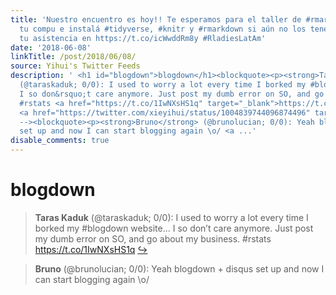 ```yaml
---
title: 'Nuestro encuentro es hoy!! Te esperamos para el taller de #rmarkdown. Traé
  tu compu e instalá #tidyverse, #knitr y #rmarkdown si aún no los tenés. Confirmá
  tu asistencia en https://t.co/icWwddRm8y #RladiesLatAm'
date: '2018-06-08'
linkTitle: /post/2018/06/08/
source: Yihui's Twitter Feeds
description: ' <h1 id="blogdown">blogdown</h1><blockquote><p><strong>Taras Kaduk</strong>
  (@taraskaduk; 0/0): I used to worry a lot every time I borked my #blogdown website&hellip;
  I so don&rsquo;t care anymore. Just post my dumb error on SO, and go about my business.
  #rstats <a href="https://t.co/1IwNXsHS1q" target="_blank">https://t.co/1IwNXsHS1q</a>
  <a href="https://twitter.com/xieyihui/status/1004839744096874496" target="_blank">&#8618;</a></p></blockquote><!--
  --><blockquote><p><strong>Bruno</strong> (@brunolucian; 0/0): Yeah blogdown + disqus
  set up and now I can start blogging again \o/ <a ...'
disable_comments: true
---
```

 <h1 id="blogdown">blogdown</h1><blockquote><p><strong>Taras Kaduk</strong> (@taraskaduk; 0/0): I used to worry a lot every time I borked my #blogdown website&hellip; I so don&rsquo;t care anymore. Just post my dumb error on SO, and go about my business. #rstats <a href="https://t.co/1IwNXsHS1q" target="_blank">https://t.co/1IwNXsHS1q</a> <a href="https://twitter.com/xieyihui/status/1004839744096874496" target="_blank">&#8618;</a></p></blockquote><!-- --><blockquote><p><strong>Bruno</strong> (@brunolucian; 0/0): Yeah blogdown + disqus set up and now I can start blogging again \o/ <a ...